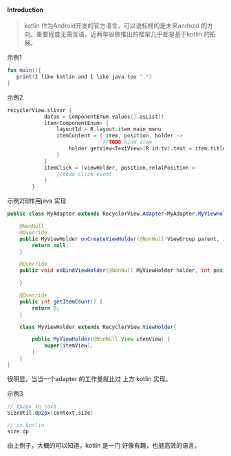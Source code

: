 #### Introduction

> kotlin 作为Android开发的官方语言，可以说标榜的是未来android 的方向。重要程度无需言语，近两年谷歌推出的框架几乎都是基于kotlin 的拓展。

示例1

```kotlin
fun main(){
   print(I like kotlin and I like java too ".")
}
```

示例2

```kotlin
recyclerView.sliver {
            datas = ComponentEnum.values().asList()
            item<ComponentEnum> {
                layoutId = R.layout.item_main_menu
                itemContent = { item, position, holder ->
                               //TODO bind item
                    holder.getView<TextView>(R.id.tv).text = item.title
                }
            }
            itemClick = {viewHolder, position,relalPosition->
                //todo click event
            }
        }
```

示例2同样用java 实现

```java
public class MyAdapter extends RecyclerView.Adapter<MyAdapter.MyViewHolder> {

    @NonNull
    @Override
    public MyViewHolder onCreateViewHolder(@NonNull ViewGroup parent, int viewType) {
        return null;
    }

    @Override
    public void onBindViewHolder(@NonNull MyViewHolder holder, int position) {

    }

    @Override
    public int getItemCount() {
        return 0;
    }

    class MyViewHolder extends RecyclerView.ViewHolder{

        public MyViewHolder(@NonNull View itemView) {
            super(itemView);
        }
    }
}

```

很明显，当当一个adapter 的工作量就比过 上方 kotlin 实现。



示例3 

```java
// dp2px in java
SizeUtil.dp2px(context,size)
```

```kotlin
// in kotlin
size.dp
```







由上例子，大概的可以知道，kotlin 是一门 好像有趣，也挺高效的语言。
